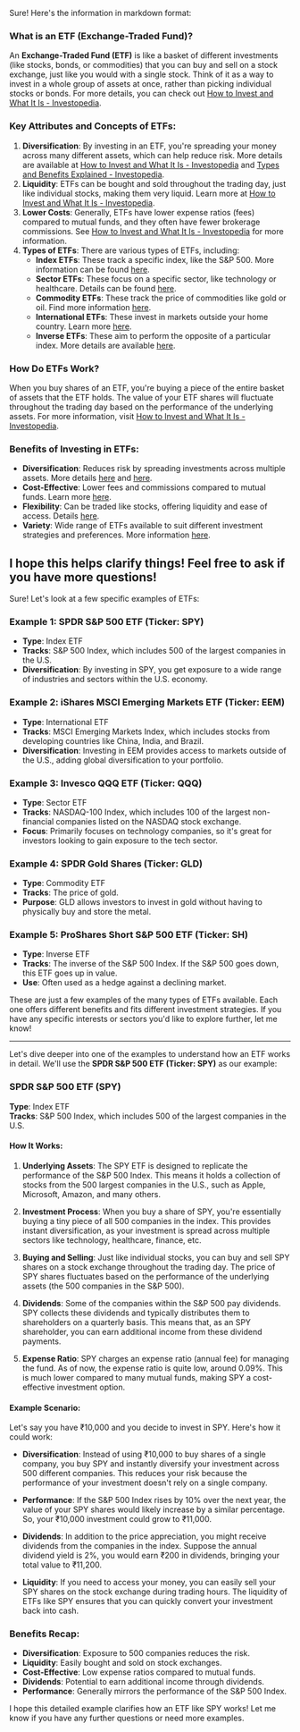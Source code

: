 Sure! Here's the information in markdown format:

### What is an ETF (Exchange-Traded Fund)?

An **Exchange-Traded Fund (ETF)** is like a basket of different investments (like stocks, bonds, or commodities) that you can buy and sell on a stock exchange, just like you would with a single stock. Think of it as a way to invest in a whole group of assets at once, rather than picking individual stocks or bonds. For more details, you can check out [How to Invest and What It Is - Investopedia](https://www.investopedia.com/terms/e/etf.asp).

### Key Attributes and Concepts of ETFs:

1. **Diversification**: By investing in an ETF, you're spreading your money across many different assets, which can help reduce risk. More details are available at [How to Invest and What It Is - Investopedia](https://www.investopedia.com/terms/e/etf.asp) and [Types and Benefits Explained - Investopedia](https://www.investopedia.com/terms/s/stock-etf.asp).
2. **Liquidity**: ETFs can be bought and sold throughout the trading day, just like individual stocks, making them very liquid. Learn more at [How to Invest and What It Is - Investopedia](https://www.investopedia.com/terms/e/etf.asp).
3. **Lower Costs**: Generally, ETFs have lower expense ratios (fees) compared to mutual funds, and they often have fewer brokerage commissions. See [How to Invest and What It Is - Investopedia](https://www.investopedia.com/terms/e/etf.asp) for more information.
4. **Types of ETFs**: There are various types of ETFs, including:
   - **Index ETFs**: These track a specific index, like the S&P 500. More information can be found [here](https://www.investopedia.com/terms/e/etf.asp).
   - **Sector ETFs**: These focus on a specific sector, like technology or healthcare. Details can be found [here](https://www.etmoney.com/learn/mutual-funds/what-are-exchange-traded-funds-etfs/).
   - **Commodity ETFs**: These track the price of commodities like gold or oil. Find more information [here](https://www.etmoney.com/learn/mutual-funds/what-are-exchange-traded-funds-etfs/).
   - **International ETFs**: These invest in markets outside your home country. Learn more [here](https://www.etmoney.com/learn/mutual-funds/what-are-exchange-traded-funds-etfs/).
   - **Inverse ETFs**: These aim to perform the opposite of a particular index. More details are available [here](https://www.etmoney.com/learn/mutual-funds/what-are-exchange-traded-funds-etfs/).

### How Do ETFs Work?

When you buy shares of an ETF, you're buying a piece of the entire basket of assets that the ETF holds. The value of your ETF shares will fluctuate throughout the trading day based on the performance of the underlying assets. For more information, visit [How to Invest and What It Is - Investopedia](https://www.investopedia.com/terms/e/etf.asp).

### Benefits of Investing in ETFs:

- **Diversification**: Reduces risk by spreading investments across multiple assets. More details [here](https://www.investopedia.com/terms/e/etf.asp) and [here](https://www.investopedia.com/terms/s/stock-etf.asp).
- **Cost-Effective**: Lower fees and commissions compared to mutual funds. Learn more [here](https://www.investopedia.com/terms/e/etf.asp).
- **Flexibility**: Can be traded like stocks, offering liquidity and ease of access. Details [here](https://www.investopedia.com/terms/e/etf.asp).
- **Variety**: Wide range of ETFs available to suit different investment strategies and preferences. More information [here](https://www.etmoney.com/learn/mutual-funds/what-are-exchange-traded-funds-etfs/).

I hope this helps clarify things! Feel free to ask if you have more questions!
---

Sure! Let's look at a few specific examples of ETFs:

### Example 1: SPDR S&P 500 ETF (Ticker: SPY)
- **Type**: Index ETF
- **Tracks**: S&P 500 Index, which includes 500 of the largest companies in the U.S.
- **Diversification**: By investing in SPY, you get exposure to a wide range of industries and sectors within the U.S. economy.

### Example 2: iShares MSCI Emerging Markets ETF (Ticker: EEM)
- **Type**: International ETF
- **Tracks**: MSCI Emerging Markets Index, which includes stocks from developing countries like China, India, and Brazil.
- **Diversification**: Investing in EEM provides access to markets outside of the U.S., adding global diversification to your portfolio.

### Example 3: Invesco QQQ ETF (Ticker: QQQ)
- **Type**: Sector ETF
- **Tracks**: NASDAQ-100 Index, which includes 100 of the largest non-financial companies listed on the NASDAQ stock exchange.
- **Focus**: Primarily focuses on technology companies, so it's great for investors looking to gain exposure to the tech sector.

### Example 4: SPDR Gold Shares (Ticker: GLD)
- **Type**: Commodity ETF
- **Tracks**: The price of gold.
- **Purpose**: GLD allows investors to invest in gold without having to physically buy and store the metal.

### Example 5: ProShares Short S&P 500 ETF (Ticker: SH)
- **Type**: Inverse ETF
- **Tracks**: The inverse of the S&P 500 Index. If the S&P 500 goes down, this ETF goes up in value.
- **Use**: Often used as a hedge against a declining market.

These are just a few examples of the many types of ETFs available. Each one offers different benefits and fits different investment strategies. If you have any specific interests or sectors you'd like to explore further, let me know!

---

Let's dive deeper into one of the examples to understand how an ETF works in detail. We'll use the **SPDR S&P 500 ETF (Ticker: SPY)** as our example:

### SPDR S&P 500 ETF (SPY)

**Type**: Index ETF  
**Tracks**: S&P 500 Index, which includes 500 of the largest companies in the U.S.

#### How It Works:

1. **Underlying Assets**: The SPY ETF is designed to replicate the performance of the S&P 500 Index. This means it holds a collection of stocks from the 500 largest companies in the U.S., such as Apple, Microsoft, Amazon, and many others.

2. **Investment Process**: When you buy a share of SPY, you're essentially buying a tiny piece of all 500 companies in the index. This provides instant diversification, as your investment is spread across multiple sectors like technology, healthcare, finance, etc.

3. **Buying and Selling**: Just like individual stocks, you can buy and sell SPY shares on a stock exchange throughout the trading day. The price of SPY shares fluctuates based on the performance of the underlying assets (the 500 companies in the S&P 500).

4. **Dividends**: Some of the companies within the S&P 500 pay dividends. SPY collects these dividends and typically distributes them to shareholders on a quarterly basis. This means that, as an SPY shareholder, you can earn additional income from these dividend payments.

5. **Expense Ratio**: SPY charges an expense ratio (annual fee) for managing the fund. As of now, the expense ratio is quite low, around 0.09%. This is much lower compared to many mutual funds, making SPY a cost-effective investment option.

#### Example Scenario:

Let's say you have ₹10,000 and you decide to invest in SPY. Here's how it could work:

- **Diversification**: Instead of using ₹10,000 to buy shares of a single company, you buy SPY and instantly diversify your investment across 500 different companies. This reduces your risk because the performance of your investment doesn't rely on a single company.

- **Performance**: If the S&P 500 Index rises by 10% over the next year, the value of your SPY shares would likely increase by a similar percentage. So, your ₹10,000 investment could grow to ₹11,000.

- **Dividends**: In addition to the price appreciation, you might receive dividends from the companies in the index. Suppose the annual dividend yield is 2%, you would earn ₹200 in dividends, bringing your total value to ₹11,200.

- **Liquidity**: If you need to access your money, you can easily sell your SPY shares on the stock exchange during trading hours. The liquidity of ETFs like SPY ensures that you can quickly convert your investment back into cash.

### Benefits Recap:

- **Diversification**: Exposure to 500 companies reduces the risk.
- **Liquidity**: Easily bought and sold on stock exchanges.
- **Cost-Effective**: Low expense ratios compared to mutual funds.
- **Dividends**: Potential to earn additional income through dividends.
- **Performance**: Generally mirrors the performance of the S&P 500 Index.

I hope this detailed example clarifies how an ETF like SPY works! Let me know if you have any further questions or need more examples.
